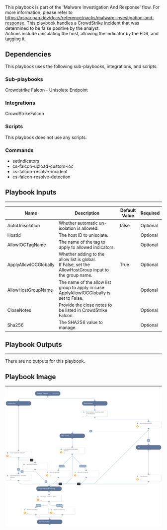 This playbook is part of the 'Malware Investigation And Response' flow. For more information, please refer to https://xsoar.pan.dev/docs/reference/packs/malware-investigation-and-response.
This playbook handles a CrowdStrike incident that was determined to be false positive by the analyst.  
Actions include unisolating the host, allowing the indicator by the EDR, and tagging it.

## Dependencies
This playbook uses the following sub-playbooks, integrations, and scripts.

### Sub-playbooks
Crowdstrike Falcon - Unisolate Endpoint

### Integrations
CrowdStrikeFalcon

### Scripts
This playbook does not use any scripts.

### Commands
* setIndicators
* cs-falcon-upload-custom-ioc
* cs-falcon-resolve-incident
* cs-falcon-resolve-detection

## Playbook Inputs
---

| **Name** | **Description** | **Default Value** | **Required** |
| --- | --- | --- | --- |
| AutoUnisolation | Whether automatic un-isolation is allowed. | false | Optional |
| HostId | The host ID to unisolate. |  | Optional |
| AllowIOCTagName | The name of the tag to apply to allowed indicators. |  | Optional |
| ApplyAllowIOCGlobally | Whether adding to the allow list is global.<br/>If False, set the AllowHostGroup input to the group name. | True | Optional |
| AllowHostGroupName | The name of the allow list group to apply in case ApplyAllowIOCGlobally is set to False. |  | Optional |
| CloseNotes | Provide the close notes to be listed in CrowdStrike Falcon. |  | Optional |
| Sha256 | The SHA256 value to manage. |  | Optional |

## Playbook Outputs
---
There are no outputs for this playbook.

## Playbook Image
---
![CrowdStrike Falcon - False Positive Incident Handling](../doc_files/CrowdStikre_Falcon_-_False_Positive_Incident_Handling.png)
